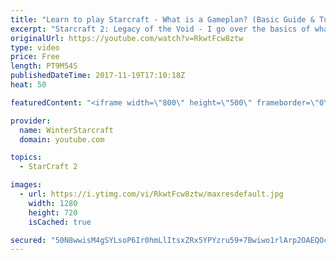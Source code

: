 ```yaml
---
title: "Learn to play Starcraft - What is a Gameplan? (Basic Guide & Tutorial)"
excerpt: "Starcraft 2: Legacy of the Void - I go over the basics of what a gameplan in starcraft 2 is and how to put one together.  Note this is not a guide on WHAT gameplan you should be using as each race!"
originalUrl: https://youtube.com/watch?v=RkwtFcw8ztw
type: video
price: Free
length: PT9M54S
publishedDateTime: 2017-11-19T17:10:18Z
heat: 50

featuredContent: "<iframe width=\"800\" height=\"500\" frameborder=\"0\" src=\"https://www.youtube.com/embed/RkwtFcw8ztw\" allow=\"accelerometer; autoplay; encrypted-media; gyroscope; picture-in-picture\" allowfullscreen></iframe>"

provider:
  name: WinterStarcraft
  domain: youtube.com

topics:
  - StarCraft 2

images:
  - url: https://i.ytimg.com/vi/RkwtFcw8ztw/maxresdefault.jpg
    width: 1280
    height: 720
    isCached: true

secured: "50N8wwisM4gSYLsoP6Ir0hmLlItsxZRx5YPYzru59+7Bwiwo1rlArp2OAEQOcLHwH5X2Z3odC92aa15WZl84JrP0pzV5IVoDrN7VzrDYf5993Vtn9x43bpI0pPJZTLB/BwJsp7tZ/lYuA7xhEZ3N8Hz1RgYpygKmR3OWI/l4dF4pa4Rjv2JS/DfAZYUTr9PVbMYSfBcTocnq+BCCekMsr3NCC3YsmZR7EN0S1DfioFFhaPKwYmmjOySuas9cI6c+vDc5vKPtNXPdMDC+/s/Ikky/Er7iJ5nWmRp6fBS0C8j3GjJ+Frch4LScI9QqaGATqxWEUHhVXKihHIRuNFRzvmibZycv+a9OZy+PGfSmnIsHzw+dMS6eKbPgKEk0l0OoObNJdZCgyFVSsBMCxfBvJHsfbHpPi37cXSivFD0OQVk=;8ujXju4Y/eFDXErTqFIy/g=="
---
```


